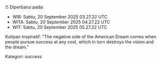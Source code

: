 ⏰ Diperbarui pada:
- WIB: Sabtu, 20 September 2025 03.27.22 UTC
- WITA: Sabtu, 20 September 2025 04.27.22 UTC
- WIT: Sabtu, 20 September 2025 05.27.22 UTC

Kutipan Inspiratif:
"The negative side of the American Dream comes when people pursue success at any cost, which in turn destroys the vision and the dream."


Kategori: success

